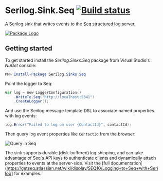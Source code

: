 # Serilog.Sink.Seq [![Build status](https://ci.appveyor.com/api/projects/status/t7qdv68pej6inukl/branch/master?svg=true)](https://ci.appveyor.com/project/serilog/serilog-sinks-seq/branch/master)

A Serilog sink that writes events to the [Seq](https://getseq.net) structured log server.

[![Package Logo](http://serilog.net/images/serilog-sink-seq-nuget.png)](http://nuget.org/packages/serilog.sinks.seq)

## Getting started

To get started install the _Serilog.Sinks.Seq_ package from Visual Studio's _NuGet_ console:

```powershell
PM> Install-Package Serilog.Sinks.Seq
```

Point the logger to Seq:

```powershell
var log = new LoggerConfiguration()
    .WriteTo.Seq("http://localhost:5341")
    .CreateLogger();
```

And use the Serilog message template DSL to associate named properties with log events:

```csharp
log.Error("Failed to log on user {ContactId}", contactId);
```

Then query log event properties like `ContactId` from the browser:

![Query in Seq](http://getseq.net/img/search-by-property.png?extern)


The sink supports durable (disk-buffered) log shipping, and can take advantage of Seq's API keys to authenticate clients and dynamically attach properties to events at the server-side. Visit the [full documentation](https://getseq.atlassian.net/wiki/display/SEQ10/Logging+to+Seq+with+Serilog] for examples.
